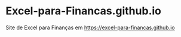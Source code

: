 # Excel-para-Financas.github.io

Site de Excel para Finanças em <https://excel-para-financas.github.io>
